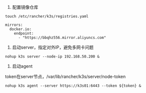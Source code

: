 1. 配置镜像仓库

  `touch /etc/rancher/k3s/registries.yaml`
  ```
  mirrors:
    docker.io:
      endpoint:
        - "https://bbqhz556.mirror.aliyuncs.com"
  ```

1. 启动server，指定对外IP，避免多网卡问题

  `nohup k3s server --node-ip 192.168.50.200 &`

1. 启动agent

  token在server节点，/var/lib/rancher/k3s/server/node-token

  `nohup k3s agent --server https://k3s01:6443 --token ${token} &`
